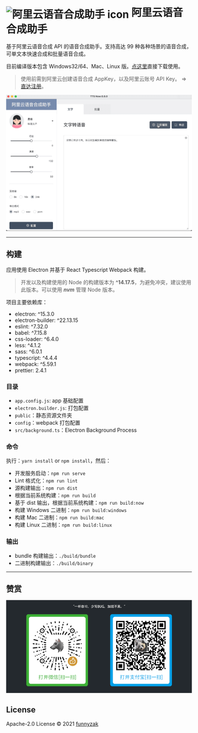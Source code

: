 # <img src="https://raw.githubusercontent.com/funnyzak/tts-now/master/public/icon/256x256.png" width="60px" align="center" alt="阿里云语音合成助手 icon"> 阿里云语音合成助手

基于阿里云语音合成 API 的语音合成助手。支持高达 99 种各种场景的语音合成，可单文本快速合成和批量语音合成。

目前编译版本包含 Windows32/64、Mac、Linux 版。[点这里](https://github.com/funnyzak/tts-now/releases)直接下载使用。

> 使用前需到阿里云创建语音合成 AppKey，以及阿里云账号 API Key。 => [直达注册](https://ai.aliyun.com/nls/tts)。

![合成演示](./public/_docs/assets/img/demo.gif)

---

## 构建

应用使用 Electron 并基于 React Typescript Webpack 构建。

> 开发以及构建使用的 Node 的构建版本为 **^14.17.5**，为避免冲突，建议使用此版本。可以使用 **_nvm_** 管理 Node 版本。

项目主要依赖库：

- electron: ^15.3.0
- electron-builder: ^22.13.15
- eslint: ^7.32.0
- babel: ^7.15.8
- css-loader: ^6.4.0
- less: ^4.1.2
- sass: ^6.0.1
- typescript: ^4.4.4
- webpack: ^5.59.1
- prettier: 2.4.1

### 目录

- `app.config.js`: app 基础配置
- `electron.builder.js`: 打包配置
- `public`：静态资源文件夹
- `config`：webpack 打包配置
- `src/background.ts`：Electron Background Process

### 命令

执行：`yarn install` or `npm install`，然后：

- 开发服务启动：`npm run serve`
- Lint 格式化：`npm run lint`
- 源构建输出：`npm run dist`
- 根据当前系统构建：`npm run build`
- 基于 dist 输出，根据当前系统构建：`npm run build:now`
- 构建 Windows 二进制：`npm run build:windows`
- 构建 Mac 二进制：`npm run build:mac`
- 构建 Linux 二进制：`npm run build:linux`

### 输出

- bundle 构建输出：`./build/bundle`
- 二进制构建输出：`./build/binary`

---

## 赞赏

![赞赏](./public/_docs/assets/img/coffee.png)

## License

Apache-2.0 License © 2021 [funnyzak](https://github.com/funnyzak)
